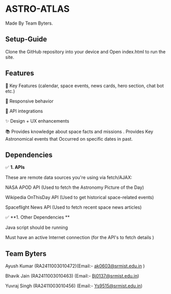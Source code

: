 # ASTRO-ATLAS

Made By Team Byters.  

## Setup-Guide

Clone the GitHub repository into your device and Open index.html to run the site.

## Features
📌 Key Features (calendar, space events, news cards, hero section, chat bot etc.)

📱 Responsive behavior

🔗 API integrations

✨ Design + UX enhancements

📚 Provides knowledge about space facts and missions . Provides Key Astronomical events that Occurred on specific dates in past. 


## Dependencies

✅ **1. APIs**

These are remote data sources you're using via fetch/AJAX:

NASA APOD API (Used to fetch the Astronomy Picture of the Day)

Wikipedia OnThisDay API (Used to get historical space-related events)

Spaceflight News API (Used to fetch recent space news articles)



✅ **1. Other Dependencies **

Java script should be running

Must have an active Internet connection (for the API's to fetch details )


## Team Byters
Ayush Kumar (RA2411003010472)(Email:- ak0603@srmist.edu.in )

Bhavik Jain (RA2411003010463) (Email:- Bj0137@srmist.edu.in)

Yuvraj Singh (RA2411003010456) (Email:- Ys9515@srmist.edu.in)
